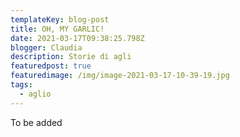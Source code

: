 ```yaml
---
templateKey: blog-post
title: OH, MY GARLIC!
date: 2021-03-17T09:38:25.798Z
blogger: Claudia
description: Storie di agli
featuredpost: true
featuredimage: /img/image-2021-03-17-10-39-19.jpg
tags:
  - aglio
---
```

To be added